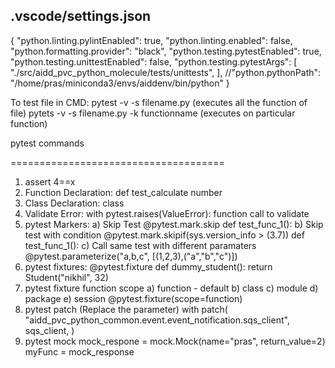 .vscode/settings.json
-------------------------
{
    "python.linting.pylintEnabled": true,
    "python.linting.enabled": false,
    "python.formatting.provider": "black",
    "python.testing.pytestEnabled": true,
    "python.testing.unittestEnabled": false,
    "python.testing.pytestArgs": [
      "./src/aidd_pvc_python_molecule/tests/unittests", 
    ],
    //"python.pythonPath": "/home/pras/miniconda3/envs/aiddenv/bin/python"
}


To test file in CMD:
pytest -v -s filename.py (executes all the function of file)
pytets -v -s filename.py -k functionname (executes on particular function)

pytest commands


=====================================
1) assert 4==x
2) Function Declaration: def test_calculate number
3) Class Declaration: class
4) Validate Error:
	with pytest.raises(ValueError):
		function call to validate
5) pytest Markers:
	a) Skip Test
	   @pytest.mark.skip
	   def test_func_1(): 
	b) Skip test with condition
	   @pytest.mark.skipif(sys.version_info > (3.7)) 
	   def test_func_1():
	c) Call same test with different paramaters
	   @pytest.parameterize("a,b,c", [(1,2,3),("a","b","c")]) 
6) pytest fixtures:
	@pytest.fixture
	def dummy_student():
		return Student("nikhil", 32)
7) pytest fixture function scope
	a) function - default
	b) class
	c) module
	d) package
	e) session
	@pytest.fixture(scope=function)
8) pytest patch (Replace the parameter)
	with patch(
        "aidd_pvc_python_common.event.event_notification.sqs_client",
        sqs_client,
    )
9) pytest mock
	mock_respone = mock.Mock(name="pras", return_value=2)
	myFunc = mock_response

		
